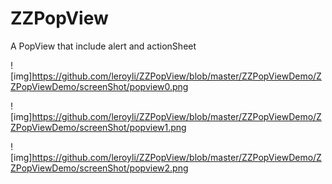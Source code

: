 # ZZPopView
A PopView that include alert and actionSheet

![img]https://github.com/leroyli/ZZPopView/blob/master/ZZPopViewDemo/ZZPopViewDemo/screenShot/popview0.png

![img]https://github.com/leroyli/ZZPopView/blob/master/ZZPopViewDemo/ZZPopViewDemo/screenShot/popview1.png

![img]https://github.com/leroyli/ZZPopView/blob/master/ZZPopViewDemo/ZZPopViewDemo/screenShot/popview2.png
